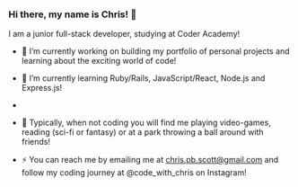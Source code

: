 ### Hi there, my name is Chris! 👋

I am a junior full-stack developer, studying at Coder Academy!

- 🔭 I’m currently working on building my portfolio of personal projects and learning about the exciting world of code!
- 🌱 I’m currently learning Ruby/Rails, JavaScript/React, Node.js and Express.js!
-

- 💬 Typically, when not coding you will find me playing video-games, reading (sci-fi or fantasy) or at a park throwing a ball around with friends!    


- ⚡ You can reach me by emailing me at chris.pb.scott@gmail.com and follow my coding journey at @code_with_chris on Instagram! 

